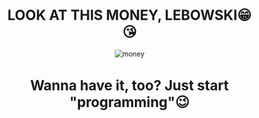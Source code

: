 #   
<div align=center>
  
  # LOOK AT THIS MONEY, LEBOWSKI😁😘
  
  ![money](https://media.tenor.com/b7jgsT3ctlwAAAAC/when-the-money-fast-money.gif)
  
  #   
  # Wanna have it, too? Just start "programming"😉 
</div>
